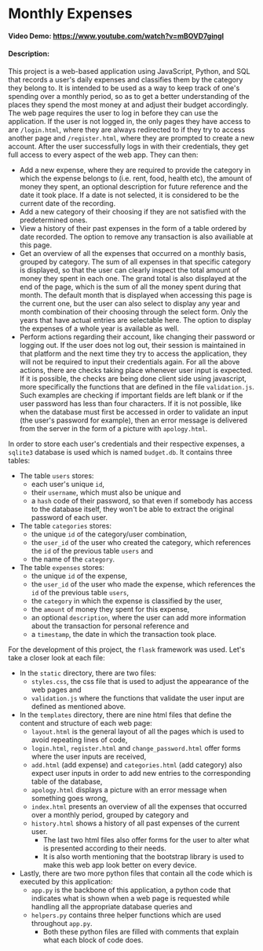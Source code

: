 # Monthly Expenses
#### Video Demo:  <https://www.youtube.com/watch?v=mBOVD7gingI>
#### Description:
This project is a web-based application using JavaScript, Python, and SQL that records a user's daily expenses and classifies them by the category they belong to. It is intended to be used as a way to keep track of one's spending over a monthly period, so as to get a better understanding of the places they spend the most money at and adjust their budget accordingly.
The web page requires the user to log in before they can use the application. If the user is not logged in, the only pages they have access to are `/login.html`, where they are always redirected to if they try to access another page and `/register.html`, where they are prompted to create a new account. After the user successfully logs in with their credentials, they get full access to every aspect of the web app. They can then:
* Add a new expense, where they are required to provide the category in which the expense belongs to (i.e. rent, food, health etc), the amount of money they spent, an optional description for future reference and the date it took place. If a date is not selected, it is considered to be the current date of the recording.
* Add a new category of their choosing if they are not satisfied with the predetermined ones.
* View a history of their past expenses in the form of a table ordered by date recorded. The option to remove any transaction is also availiable at this page.
* Get an overview of all the expenses that occurred on a monthly basis, grouped by category. The sum of all expenses in that specific category is displayed, so that the user can clearly inspect the total amount of money they spent in each one. The grand total is also displayed at the end of the page, which is the sum of all the money spent during that month. The default month that is displayed when accessing this page is the current one, but the user can also select to display any year and month combination of their choosing through the select form. Only the years that have actual entries are selectable here. The option to display the expenses of a whole year is available as well.
* Perform actions regarding their account, like changing their password or logging out. If the user does not log out, their session is maintained in that platform and the next time they try to access the application, they will not be required to input their credentials again.
For all the above actions, there are checks taking place whenever user input is expected. If it is possible, the checks are being done client side using javascript, more specifically the functions that are defined in the file `validation.js`. Such examples are checking if important fields are left blank or if the user password has less than four characters. If it is not possible, like when the database must first be accessed in order to validate an input (the user's password for example), then an error message is delivered from the server in the form of a picture with `apology.html`.

In order to store each user's credentials and their respective expenses, a `sqlite3` database is used which is named `budget.db`. It contains three tables:
* The table `users` stores:
  - each user's unique `id`,
  - their `username`, which must also be unique and
  - a `hash` code of their password, so that even if somebody has access to the database itself, they won't be able to extract the original password of each user.
* The table `categories` stores:
  - the unique `id` of the category/user combination,
  - the `user_id` of the user who created the category, which references the `id` of the previous table `users` and
  - the name of the `category`.
* The table `expenses` stores:
  - the unique `id` of the expense,
  - the `user_id` of the user who made the expense, which references the `id` of the previous table `users`,
  - the `category` in which the expense is classified by the user,
  - the `amount` of money they spent for this expense,
  - an optional `description`, where the user can add more information about the transaction for personal reference and
  - a `timestamp`, the date in which the transaction took place.

For the development of this project, the `flask` framework was used. Let's take a closer look at each file:
* In the `static` directory, there are two files:
  - `styles.css`, the css file that is used to adjust the appearance of the web pages and
  - `validation.js` where the functions that validate the user input are defined as mentioned above.
* In the `templates` directory, there are nine html files that define the content and structure of each web page:
  - `layout.html` is the general layout of all the pages which is used to avoid repeating lines of code,
  - `login.html`, `register.html` and `change_password.html` offer forms where the user inputs are received,
  - `add.html` (add expense) and `categories.html` (add category) also expect user inputs in order to add new entries to the corresponding table of the database,
  - `apology.html` displays a picture with an error message when something goes wrong,
  - `index.html` presents an overview of all the expenses that occurred over a monthly period, grouped by category and
  - `history.html` shows a history of all past expenses of the current user.
    * The last two html files also offer forms for the user to alter what is presented according to their needs.
    * It is also worth mentioning that the bootstrap library is used to make this web app look better on every device.
* Lastly, there are two more python files that contain all the code which is executed by this application:
  - `app.py` is the backbone of this application, a python code that indicates what is shown when a web page is requested while handling all the appropriate database queries and
  - `helpers.py` contains three helper functions which are used throughout `app.py`.
    * Both these python files are filled with comments that explain what each block of code does.
